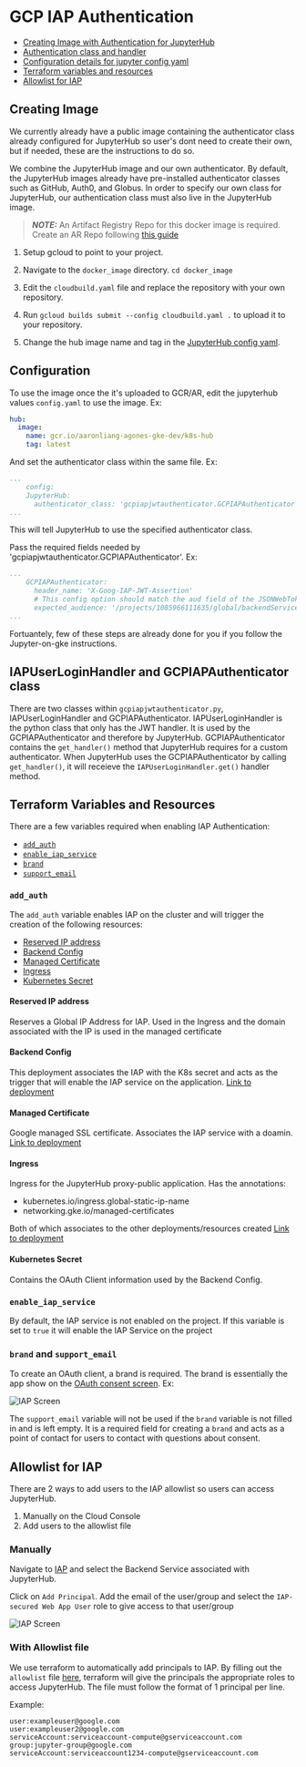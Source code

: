 # GCP IAP Authentication

- [Creating Image with Authentication for JupyterHub](#creating-image)
- [Authentication class and handler](#iapuserloginhandler-and-gcpiapauthenticator-class)
- [Configuration details for jupyter config yaml](#configuration)
- [Terraform variables and resources](#terraform-variables-and-resources)
- [Allowlist for IAP](#allowlist-for-iap)

## Creating Image

We currently already have a public image containing the authenticator class already configured for JupyterHub so user's dont need to create their own, but if needed, these are the instructions to do so.

We combine the JupyterHub image and our own authenticator. By default, the JupyterHub images already have pre-installed authenticator classes such as GitHub, Auth0, and Globus. In order to specify our own class for JupyterHub, our authentication class must also live in the JupyterHub image.

> **_NOTE:_** An Artifact Registry Repo for this docker image is required. Create an AR Repo following [this guide](https://cloud.google.com/artifact-registry/docs/repositories/create-repos)

1. Setup gcloud to point to your project.

2. Navigate to the `docker_image` directory. `cd docker_image`

3. Edit the `cloudbuild.yaml` file and replace the repository with your own repository.

4. Run `gcloud builds submit --config cloudbuild.yaml .` to upload it to your repository.

5. Change the hub image name and tag in the [JupyterHub config yaml](https://github.com/GoogleCloudPlatform/ai-on-gke/blob/main/jupyter-on-gke/jupyter_config/config-selfauth.yaml#L13).

## Configuration

To use the image once the it's uploaded to GCR/AR, edit the jupyterhub values `config.yaml` to use the image. Ex:

```yaml
hub:
  image: 
    name: gcr.io/aaronliang-agones-gke-dev/k8s-hub
    tag: latest
```

And set the authenticator class within the same file. Ex:

```yaml
...
    config: 
    JupyterHub:
      authenticator_class: 'gcpiapjwtauthenticator.GCPIAPAuthenticator'
...
```

This will tell JupyterHub to use the specified authenticator class.

Pass the required fields needed by 'gcpiapjwtauthenticator.GCPIAPAuthenticator'. Ex:

```yaml
...
    GCPIAPAuthenticator: 
      header_name: 'X-Goog-IAP-JWT-Assertion'
      # This config option should match the aud field of the JSONWebToken. Required. 
      expected_audience: '/projects/1085966111635/global/backendServices/8415836356342891701'
...
```

Fortuantely, few of these steps are already done for you if you follow the Jupyter-on-gke instructions.

## IAPUserLoginHandler and GCPIAPAuthenticator class

There are two classes within `gcpiapjwtauthenticator.py`, IAPUserLoginHandler and GCPIAPAuthenticator.
IAPUserLoginHandler is the python class that only has the JWT handler. It is used by the GCPIAPAuthenticator and therefore by JupyterHub.
GCPIAPAuthenticator contains the `get_handler()` method that JupyterHub requires for a custom authenticator. When JupyterHub uses the GCPIAPAuthenticator by calling `get_handler()`, it will receieve the `IAPUserLoginHandler.get()` handler method.

## Terraform Variables and Resources

There are a few variables required when enabling IAP Authentication:

* [`add_auth`](#add_auth)
* [`enable_iap_service`](#enable_iap_service)
* [`brand`](#brand-and-support_email)
* [`support_email`](#brand-and-support_email)

### `add_auth`

The `add_auth` variable enables IAP on the cluster and will trigger the creation of the following resources:

* [Reserved IP address](#reserved-ip-address)
* [Backend Config](#backend-config)
* [Managed Certificate](#managed-certificate)
* [Ingress](#ingress)
* [Kubernetes Secret](#kubernetes-secret)

#### Reserved IP address

Reserves a Global IP Address for IAP. Used in the Ingress and the domain associated with the IP is used in the managed certificate

#### Backend Config

This deployment associates the IAP with the K8s secret and acts as the trigger that will enable the IAP service on the application.
[Link to deployment](https://github.com/GoogleCloudPlatform/ai-on-gke/blob/main/jupyter-on-gke/iap_module/deployments/backend-config.yaml)

#### Managed Certificate

Google managed SSL certificate. Associates the IAP service with a doamin.
[Link to deployment](https://github.com/GoogleCloudPlatform/ai-on-gke/blob/main/jupyter-on-gke/iap_module/deployments/managed-cert.yaml)

#### Ingress

Ingress for the JupyterHub proxy-public application. Has the annotations:

- kubernetes.io/ingress.global-static-ip-name
- networking.gke.io/managed-certificates

Both of which associates to the other deployments/resources created
[Link to deployment](https://github.com/GoogleCloudPlatform/ai-on-gke/blob/main/jupyter-on-gke/iap_module/deployments/static-ingress.yaml)

#### Kubernetes Secret

Contains the OAuth Client information used by the Backend Config.

### `enable_iap_service`

By default, the IAP service is not enabled on the project. If this variable is set to `true` it will enable the IAP Service on the project

### `brand` and `support_email`

To create an OAuth client, a brand is required. The brand is essentially the app show on the [OAuth consent screen](https://console.cloud.google.com/apis/credentials/consent). Ex:

![IAP Screen](../images/brand_screenshot.png)

The `support_email` variable will not be used if the `brand` variable is not filled in and is left empty. It is a required field for creating a `brand` and acts as a point of contact for users to contact with questions about consent.

## Allowlist for IAP

There are 2 ways to add users to the IAP allowlist so users can access JupyterHub.

1. Manually on the Cloud Console
2. Add users to the allowlist file

### Manually

Navigate to [IAP](https://console.cloud.google.com/security/iap) and select the Backend Service associated with JupyterHub.

Click on `Add Principal`. Add the email of the user/group and select the `IAP-secured Web App User` role to give access to that user/group

![IAP Screen](../images/IAP_screenshot.png)

### With Allowlist file

We use terraform to automatically add principals to IAP. By filling out the `allowlist` file [here](https://github.com/GoogleCloudPlatform/ai-on-gke/blob/main/jupyter-on-gke/allowlist), terraform will give the principals the appropriate roles to access JupyterHub. The file must follow the format of 1 principal per line.

Example:

```unset
user:exampleuser@google.com
user:exampleuser2@google.com
serviceAccount:serviceaccount-compute@gserviceaccount.com
group:jupyter-group@google.com
serviceAccount:serviceaccount1234-compute@gserviceaccount.com
```
